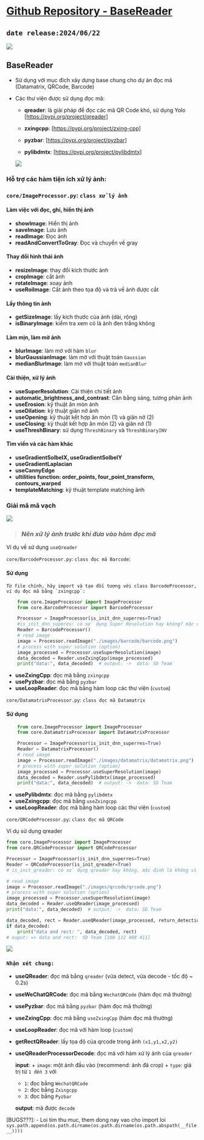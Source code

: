 # [Github Repository - BaseReader](https://github.com/ngcuongzth/BaseReaderPython.git)
## `date release:2024/06/22`

![][def3]

## BaseReader 
- Sử dụng với mục đích xây dựng base chung cho dự án đọc mã (Datamatrix, QRCode, Barcode)
- Các thư viện được sử dụng đọc mã:
    
    - **qreader**: là giải pháp để đọc các mã QR Code khó, sử dụng Yolo [https://pypi.org/project/qreader]
    
    - **zxingcpp**: [https://pypi.org/project/zxing-cpp]

    - **pyzbar**: [https://pypi.org/project/pyzbar]

    - **pylibdmtx**: [https://pypi.org/project/pylibdmtx]


    ![][def]


### Hỗ trợ các hàm tiện ích xử lý ảnh:
    
### `core/ImageProcessor.py`: `class xử lý ảnh`
    
#### Làm việc với đọc, ghi, hiển thị ảnh

- **showImage**: Hiển thị ảnh 
- **saveImage**: Lưu ảnh
- **readImage**: Đọc ảnh 
- **readAndConvertToGray**: Đọc và chuyển về gray 

#### Thay đổi hình thái ảnh
    
- **resizeImage**: thay đổi kích thước ảnh 
- **cropImage**: cắt ảnh
- **rotateImage**: xoay ảnh
- **useRoiImage**: Cắt ảnh theo tọa độ và trả về ảnh được cắt 

#### Lấy thông tin ảnh

- **getSizeImage**: lấy kích thước của ảnh (dài, rộng)
- **isBinaryImage**: kiểm tra xem có là ảnh đen trắng không

#### Làm mịn, làm mờ ảnh

- **blurImage**: làm mờ với hàm `blur`
- **blurGaussianImage**: làm mờ với thuật toán `Gaussian`
- **medianBlurImage**: làm mờ với thuật toán `medianBlur`

#### Cải thiện, xử lý ảnh
- **useSuperResolution**: Cải thiện chi tiết ảnh 
- **automatic_brightness_and_contrast**: Cân bằng sáng, tương phản ảnh
- **useErosion**: kỹ thuật ăn mòn ảnh
- **useDilation**: kỹ thuật giãn nở ảnh 
- **useOpening**: kỹ thuật kết hợp ăn mòn (1) và giãn nở (2)
- **useClosing**: kỹ thuật kết hợp ăn mòn (2) và giãn nở (1)
- **useThreshBinary**: sử dụng `ThreshBinary` và `ThreshBinaryINV`

#### Tìm viền và các hàm khác
- **useGradientSolbelX, useGradientSolbelY**
- **useGradientLaplacian**
- **useCannyEdge**
- **ultilities function: order_points, four_point_transform, contours_warped**
- **templateMatching**: kỹ thuật template matching ảnh


### Giải mã mã vạch
![][def2]
> ### *Nên xử lý ảnh trước khi đưa vào hàm đọc mã*

Ví dụ về sử dụng `useQreader`

`core/BarcodeProcessor.py`: `class đọc mã Barcode`:
#### Sử dụng
    Từ file chính, hãy import và tạo đối tượng với class BarcodeProcessor, ví dụ đọc mã bằng `zxingcpp`:
    

```python
    from core.ImageProcessor import ImageProcessor
    from core.BarcodeProcessor import BarcodeProcessor

    Processor = ImageProcessor(is_init_dnn_superres=True) 
    #is_init_dnn_superes: có sử dụng Super Resolution hay không? mặc định là True
    Reader = BarcodeProcessor()
    # read image
    image = Processor.readImage("./images/barcode/barcode.png")
    # process with super solution (option)
    image_processed = Processor.useSuperResolution(image)
    data_decoded = Reader.useZxingCpp(image_processed)
    print("data:", data_decoded)  # output: ->  data: SD Team`
```


- **useZxingCpp**: đọc mã bằng `zxingcpp`
- **usePyzbar**: đọc mã bằng `pyzbar`
- **useLoopReader**: đọc mã bằng hàm loop các thư viện (`custom`)

`core/DatamatrixProcessor.py`: `class đọc mã Datamatrix`
#### Sử dụng

```python
    from core.ImageProcessor import ImageProcessor
    from core.DatamatrixProcessor import DatamatrixProcessor

    Processor = ImageProcessor(is_init_dnn_superres=True)
    Reader = DatamatrixProcessor()
    # read image
    image = Processor.readImage("./images/datamatrix/datamatrix.png")
    # process with super solution (option)
    image_processed = Processor.useSuperResolution(image)
    data_decoded = Reader.usePylibdmtx(image_processed)
    print("data:", data_decoded)  # output: ->  data: SD Team
```


- **usePylibdmtx**: đọc mã bằng `pylibdmtx`
- **useZxingcpp**: đọc mã bằng `useZxingcpp`
- **useLoopReader**: đọc mã bằng hàm loop các thư viện (`custom`)

`core/QRCodeProcessor.py`: `class đọc mã QRCode`

Ví dụ sử dụng qreader

```python
from core.ImageProcessor import ImageProcessor
from core.QRCodeProcessor import QRCodeProcessor

Processor = ImageProcessor(is_init_dnn_superres=True)
Reader = QRCodeProcessor(is_init_qreader=True)
# is_init_qreader: có sử dụng qreader hay không, mặc định là không vì nó tốn thời gian khởi tạo, đọc mã chậm hơn các thư viện khác, đổi lại nó đọc được mã khó và chính xác hơn là lấy được rect và sử dụng roi image

# read image
image = Processor.readImage("./images/qrcode/qrcode.png")
# process with super solution (option)
image_processed = Processor.useSuperResolution(image)
data_decoded = Reader.useQReader(image_processed)
print("data:", data_decoded)  # output: ->  data: SD Team

data_decoded, rect = Reader.useQReader(image_processed, return_detections=True)
if data_decoded:
    print("data and rect: ", data_decoded, rect)
# ouput: => data and rect:  SD Team [108 112 408 411]
```

![][def4]

### `Nhận xét chung:`  

- **useQReader**: đọc mã bằng `qreader` (vừa detect, vừa decode - tốc độ ~ 0.2s)
- **useWeChatQRCode**: đọc mã bằng `WechatQRCode` (hàm đọc mã thường)
- **usePyzbar**: đọc mã bằng `pyzbar` (hàm đọc mã thường)
- **useZxingCpp**: đọc mã bằng `useZxingCpp`  (hàm đọc mã thường)
- **useLoopReader**: đọc mã với hàm loop (`custom`) 
- **getRectQReader**: lấy tọa độ của qrcode trong ảnh `(x1,y1,x2,y2)`
- **useQReaderProcessorDecode**: đọc mã với hàm xử lý ảnh của `qreader`
        
    **input**:
        + `image`: một ảnh đầu vào (recommend: ảnh đã crop)
        + `type`: giá trị từ ` 1 đến 3 ` với 
            
    + `1`: đọc bằng `WechatQRCode`
    + `2`: đọc bằng `Zxingcpp`
    + `3`: đọc bằng `Pyzbar`

    **output**: mã được `decode`


        






[def]: https://media.giphy.com/media/v1.Y2lkPTc5MGINjExNG1ncG1pZWt1YTBxdXVjMWtydTJmcTkyb2Mxa2h6aWQ4MWhnOHp5YSZlcD12MV9naWZzXNlYXJjaCZjdD1n/4pMX5rJ4PYAEM/giphy.gif
[def2]: https://media.giphy.com/media/Um3ljJl8jrnHy/giphy.gif?cid=790b7611njge3hnmfbejhl6o2dqr9a3ll8v3i9sktx9qbkgg&ep=v1_gifs_search&rid=giphy.gif&ct=g

[def]: https://media.giphy.com/media/v1.Y2lkPTc5MGINjExaXBkYzJydDVsYXlscW5lMnUycTRzdlwY252cjl2NjJ2NXlhYzRsMSZlcD12MV9naWZzXNlYXJjaCZjdD1n/o8doT9BL7dgtolp7O/giphy.gif

[def4]: https://media.giphy.com/media/JRE3AvLsSRXg360F6l/giphy.gif?cid=790b7611njge3hnmfbejhl6o2dqr9a3ll8v3i9sktx9qbkgg&ep=v1_gifs_search&rid=giphy.gif&ct=g
[def3]: https://media.giphy.com/media/YFkpsHWCsNUUo/giphy.gif?cid=790b76112rxv4oztdntme277p6md8743qrnzoqvgaaiaydmd&ep=v1_gifs_search&rid=giphy.gif&ct=g




[BUGS???]: - Loi tim thu muc, them dong nay vao cho import loi 
`sys.path.append(os.path.dirname(os.path.dirname(os.path.abspath(__file__))))`